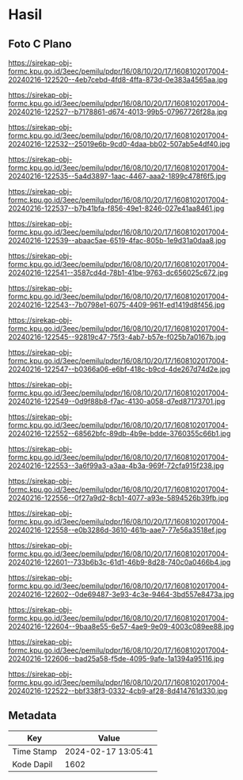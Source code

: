 # Hasil

## Foto C Plano

https://sirekap-obj-formc.kpu.go.id/3eec/pemilu/pdpr/16/08/10/20/17/1608102017004-20240216-122520--4eb7cebd-4fd8-4ffa-873d-0e383a4565aa.jpg

https://sirekap-obj-formc.kpu.go.id/3eec/pemilu/pdpr/16/08/10/20/17/1608102017004-20240216-122527--b7178861-d674-4013-99b5-07967726f28a.jpg

https://sirekap-obj-formc.kpu.go.id/3eec/pemilu/pdpr/16/08/10/20/17/1608102017004-20240216-122532--25019e6b-9cd0-4daa-bb02-507ab5e4df40.jpg

https://sirekap-obj-formc.kpu.go.id/3eec/pemilu/pdpr/16/08/10/20/17/1608102017004-20240216-122535--5a4d3897-1aac-4467-aaa2-1899c478f6f5.jpg

https://sirekap-obj-formc.kpu.go.id/3eec/pemilu/pdpr/16/08/10/20/17/1608102017004-20240216-122537--b7b41bfa-f856-49e1-8246-027e41aa8461.jpg

https://sirekap-obj-formc.kpu.go.id/3eec/pemilu/pdpr/16/08/10/20/17/1608102017004-20240216-122539--abaac5ae-6519-4fac-805b-1e9d31a0daa8.jpg

https://sirekap-obj-formc.kpu.go.id/3eec/pemilu/pdpr/16/08/10/20/17/1608102017004-20240216-122541--3587cd4d-78b1-41be-9763-dc656025c672.jpg

https://sirekap-obj-formc.kpu.go.id/3eec/pemilu/pdpr/16/08/10/20/17/1608102017004-20240216-122543--7b0798e1-6075-4409-961f-ed1419d8f456.jpg

https://sirekap-obj-formc.kpu.go.id/3eec/pemilu/pdpr/16/08/10/20/17/1608102017004-20240216-122545--92819c47-75f3-4ab7-b57e-f025b7a0167b.jpg

https://sirekap-obj-formc.kpu.go.id/3eec/pemilu/pdpr/16/08/10/20/17/1608102017004-20240216-122547--b0366a06-e6bf-418c-b9cd-4de267d74d2e.jpg

https://sirekap-obj-formc.kpu.go.id/3eec/pemilu/pdpr/16/08/10/20/17/1608102017004-20240216-122549--0d9f88b8-f7ac-4130-a058-d7ed87173701.jpg

https://sirekap-obj-formc.kpu.go.id/3eec/pemilu/pdpr/16/08/10/20/17/1608102017004-20240216-122552--68562bfc-89db-4b9e-bdde-3760355c66b1.jpg

https://sirekap-obj-formc.kpu.go.id/3eec/pemilu/pdpr/16/08/10/20/17/1608102017004-20240216-122553--3a6f99a3-a3aa-4b3a-969f-72cfa915f238.jpg

https://sirekap-obj-formc.kpu.go.id/3eec/pemilu/pdpr/16/08/10/20/17/1608102017004-20240216-122556--0f27a9d2-8cb1-4077-a93e-5894526b39fb.jpg

https://sirekap-obj-formc.kpu.go.id/3eec/pemilu/pdpr/16/08/10/20/17/1608102017004-20240216-122558--e0b3286d-3610-461b-aae7-77e56a3518ef.jpg

https://sirekap-obj-formc.kpu.go.id/3eec/pemilu/pdpr/16/08/10/20/17/1608102017004-20240216-122601--733b6b3c-61d1-46b9-8d28-740c0a0466b4.jpg

https://sirekap-obj-formc.kpu.go.id/3eec/pemilu/pdpr/16/08/10/20/17/1608102017004-20240216-122602--0de69487-3e93-4c3e-9464-3bd557e8473a.jpg

https://sirekap-obj-formc.kpu.go.id/3eec/pemilu/pdpr/16/08/10/20/17/1608102017004-20240216-122604--9baa8e55-6e57-4ae9-9e09-4003c089ee88.jpg

https://sirekap-obj-formc.kpu.go.id/3eec/pemilu/pdpr/16/08/10/20/17/1608102017004-20240216-122606--bad25a58-f5de-4095-9afe-1a1394a95116.jpg

https://sirekap-obj-formc.kpu.go.id/3eec/pemilu/pdpr/16/08/10/20/17/1608102017004-20240216-122522--bbf338f3-0332-4cb9-af28-8d414761d330.jpg


## Metadata

| Key        | Value               |
| ---------- | ------------------- |
| Time Stamp | 2024-02-17 13:05:41 |
| Kode Dapil | 1602                |



